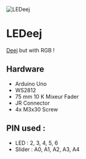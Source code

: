 ![LEDeej](https://cdn.thingiverse.com/assets/19/2b/5c/08/23/large_display_8d2f623b-5eba-4979-b0de-ecf53a4ab3e6.jpg)
# LEDeej
[Deej](https://github.com/omriharel/deej) but with RGB !

## Hardware
- Arduino Uno
- WS2812
- 75 mm 10 K Mixeur Fader
- JR Connector
- 4x M3x30 Screw
## PIN used :
- LED : 2, 3, 4, 5, 6
- Slider : A0, A1, A2, A3, A4

